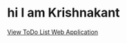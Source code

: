 # hi I am Krishnakant


[View ToDo List Web Application](https://krishnakant-kushwaha.github.io/todo-List-web-application/)
